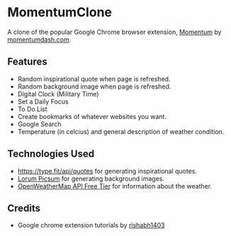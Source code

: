 # MomentumClone
A clone of the popular Google Chrome browser extension, [Momentum](https://chrome.google.com/webstore/detail/momentum/laookkfknpbbblfpciffpaejjkokdgca?hl=en) by [momentumdash.com](https://momentumdash.com/).

## Features
- Random inspirational quote when page is refreshed.
- Random background image when page is refreshed.
- Digital Clock (Military Time)
- Set a Daily Focus
- To Do List
- Create bookmarks of whatever websites you want.
- Google Search
- Temperature (in celcius) and general description of weather condition.

## Technologies Used
- https://type.fit/api/quotes for generating inspirational quotes.
- [Lorum Picsum](https://picsum.photos/) for generating background images.
- [OpenWeatherMap API Free Tier](https://openweathermap.org/api) for information about the weather.

## Credits
- Google chrome extension tutorials by [rishabh1403](https://www.youtube.com/rishabh1403)
